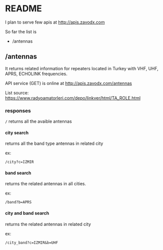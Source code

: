 # README

I plan to serve few apis at http://apis.zavodx.com

So far the list is
- /antennas

## /antennas

It returns related information for repeaters located in Turkey with VHF, UHF, APRS, ECHOLINK frequencies. 

API service (GET) is online at http://apis.zavodx.com/antennas

List source: https://www.radyoamatorleri.com/depo/linkver/html/TA_ROLE.html

### responses

`/`
returns all the avaible antennas

#### city search
returns all the band type antennas in related city

ex:

`/city?c=IZMIR`

#### band search
returns the related antennas in all cities.

ex:

`/band?b=APRS`

#### city and band search
returns the related antennas in related city

ex:

`/city_band?c=IZMIR&b=UHF`



